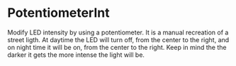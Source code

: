 # PotentiometerInt
Modify LED intensity by using a potentiometer. It is a manual recreation of a street ligth. At daytime the LED will turn off, from the center to the right, and on night time it will be on, from the center to the right. Keep in mind the the darker it gets the more intense the light will be.
